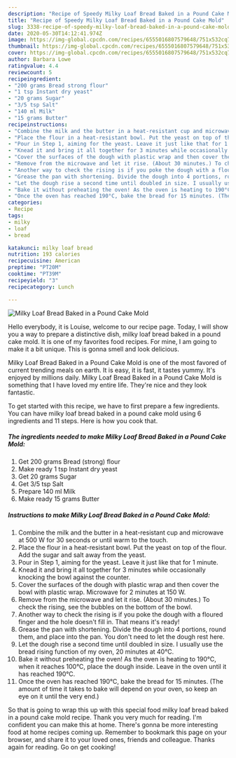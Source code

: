 ```yaml
---
description: "Recipe of Speedy Milky Loaf Bread Baked in a Pound Cake Mold"
title: "Recipe of Speedy Milky Loaf Bread Baked in a Pound Cake Mold"
slug: 3338-recipe-of-speedy-milky-loaf-bread-baked-in-a-pound-cake-mold
date: 2020-05-30T14:12:41.974Z
image: https://img-global.cpcdn.com/recipes/6555016807579648/751x532cq70/milky-loaf-bread-baked-in-a-pound-cake-mold-recipe-main-photo.jpg
thumbnail: https://img-global.cpcdn.com/recipes/6555016807579648/751x532cq70/milky-loaf-bread-baked-in-a-pound-cake-mold-recipe-main-photo.jpg
cover: https://img-global.cpcdn.com/recipes/6555016807579648/751x532cq70/milky-loaf-bread-baked-in-a-pound-cake-mold-recipe-main-photo.jpg
author: Barbara Lowe
ratingvalue: 4.4
reviewcount: 5
recipeingredient:
- "200 grams Bread strong flour"
- "1 tsp Instant dry yeast"
- "20 grams Sugar"
- "3/5 tsp Salt"
- "140 ml Milk"
- "15 grams Butter"
recipeinstructions:
- "Combine the milk and the butter in a heat-resistant cup and microwave at 500 W for 30 seconds or until warm to the touch."
- "Place the flour in a heat-resistant bowl. Put the yeast on top of the flour. Add the sugar and salt away from the yeast."
- "Pour in Step 1, aiming for the yeast. Leave it just like that for 1 minute."
- "Knead it and bring it all together for 3 minutes while occasionally knocking the bowl against the counter."
- "Cover the surfaces of the dough with plastic wrap and then cover the bowl with plastic wrap. Microwave for 2 minutes at 150 W."
- "Remove from the microwave and let it rise. (About 30 minutes.) To check the rising, see the bubbles on the bottom of the bowl."
- "Another way to check the rising is if you poke the dough with a floured finger and the hole doesn&#39;t fill in. That means it&#39;s ready!"
- "Grease the pan with shortening. Divide the dough into 4 portions, round them, and place into the pan. You don&#39;t need to let the dough rest  here."
- "Let the dough rise a second time until doubled in size. I usually use the bread rising function of my oven, 20 minutes at 40°C."
- "Bake it without preheating the oven! As the oven is heating to 190°C, when it reaches 100°C, place the dough inside. Leave in the oven until it has reached 190°C."
- "Once the oven has reached 190°C, bake the bread for 15 minutes. (The amount of time it takes to bake will depend on your oven, so keep an eye on it until the very end.)"
categories:
- Recipe
tags:
- milky
- loaf
- bread

katakunci: milky loaf bread 
nutrition: 193 calories
recipecuisine: American
preptime: "PT20M"
cooktime: "PT39M"
recipeyield: "3"
recipecategory: Lunch

---
```



![Milky Loaf Bread Baked in a Pound Cake Mold](https://img-global.cpcdn.com/recipes/6555016807579648/751x532cq70/milky-loaf-bread-baked-in-a-pound-cake-mold-recipe-main-photo.jpg)

Hello everybody, it is Louise, welcome to our recipe page. Today, I will show you a way to prepare a distinctive dish, milky loaf bread baked in a pound cake mold. It is one of my favorites food recipes. For mine, I am going to make it a bit unique. This is gonna smell and look delicious.



Milky Loaf Bread Baked in a Pound Cake Mold is one of the most favored of current trending meals on earth. It is easy, it is fast, it tastes yummy. It's enjoyed by millions daily. Milky Loaf Bread Baked in a Pound Cake Mold is something that I have loved my entire life. They're nice and they look fantastic.


To get started with this recipe, we have to first prepare a few ingredients. You can have milky loaf bread baked in a pound cake mold using 6 ingredients and 11 steps. Here is how you cook that.

<!--inarticleads1-->

##### The ingredients needed to make Milky Loaf Bread Baked in a Pound Cake Mold:

1. Get 200 grams Bread (strong) flour
1. Make ready 1 tsp Instant dry yeast
1. Get 20 grams Sugar
1. Get 3/5 tsp Salt
1. Prepare 140 ml Milk
1. Make ready 15 grams Butter




<!--inarticleads2-->

##### Instructions to make Milky Loaf Bread Baked in a Pound Cake Mold:

1. Combine the milk and the butter in a heat-resistant cup and microwave at 500 W for 30 seconds or until warm to the touch.
1. Place the flour in a heat-resistant bowl. Put the yeast on top of the flour. Add the sugar and salt away from the yeast.
1. Pour in Step 1, aiming for the yeast. Leave it just like that for 1 minute.
1. Knead it and bring it all together for 3 minutes while occasionally knocking the bowl against the counter.
1. Cover the surfaces of the dough with plastic wrap and then cover the bowl with plastic wrap. Microwave for 2 minutes at 150 W.
1. Remove from the microwave and let it rise. (About 30 minutes.) To check the rising, see the bubbles on the bottom of the bowl.
1. Another way to check the rising is if you poke the dough with a floured finger and the hole doesn&#39;t fill in. That means it&#39;s ready!
1. Grease the pan with shortening. Divide the dough into 4 portions, round them, and place into the pan. You don&#39;t need to let the dough rest  here.
1. Let the dough rise a second time until doubled in size. I usually use the bread rising function of my oven, 20 minutes at 40°C.
1. Bake it without preheating the oven! As the oven is heating to 190°C, when it reaches 100°C, place the dough inside. Leave in the oven until it has reached 190°C.
1. Once the oven has reached 190°C, bake the bread for 15 minutes. (The amount of time it takes to bake will depend on your oven, so keep an eye on it until the very end.)




So that is going to wrap this up with this special food milky loaf bread baked in a pound cake mold recipe. Thank you very much for reading. I'm confident you can make this at home. There's gonna be more interesting food at home recipes coming up. Remember to bookmark this page on your browser, and share it to your loved ones, friends and colleague. Thanks again for reading. Go on get cooking!
